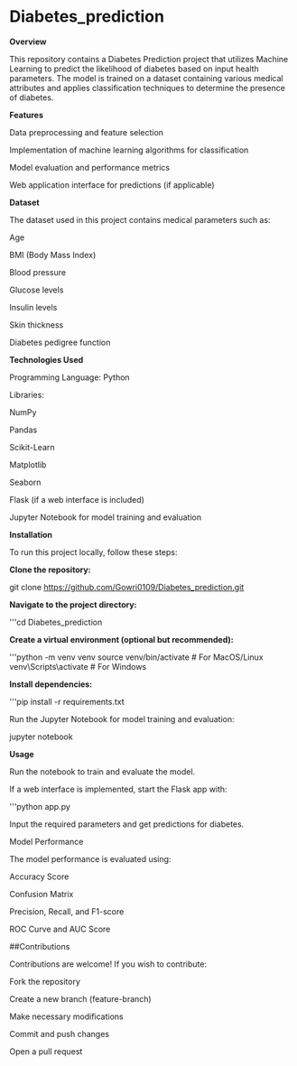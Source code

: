 # Diabetes_prediction</br>

**Overview**

This repository contains a Diabetes Prediction project that utilizes Machine Learning to predict the likelihood of diabetes based on input health parameters. The model is trained on a dataset containing various medical attributes and applies classification techniques to determine the presence of diabetes.

**Features**

Data preprocessing and feature selection

Implementation of machine learning algorithms for classification

Model evaluation and performance metrics

Web application interface for predictions (if applicable)

**Dataset**

The dataset used in this project contains medical parameters such as:

Age

BMI (Body Mass Index)

Blood pressure

Glucose levels

Insulin levels

Skin thickness

Diabetes pedigree function

**Technologies Used**

Programming Language: Python

Libraries:

NumPy

Pandas

Scikit-Learn

Matplotlib

Seaborn

Flask (if a web interface is included)

Jupyter Notebook for model training and evaluation

**Installation**

To run this project locally, follow these steps:

**Clone the repository:**

git clone https://github.com/Gowri0109/Diabetes_prediction.git

**Navigate to the project directory:**

'''cd Diabetes_prediction

**Create a virtual environment (optional but recommended):**

'''python -m venv venv
source venv/bin/activate  # For MacOS/Linux
venv\Scripts\activate  # For Windows

**Install dependencies:**

'''pip install -r requirements.txt

Run the Jupyter Notebook for model training and evaluation:

jupyter notebook

**Usage**

Run the notebook to train and evaluate the model.

If a web interface is implemented, start the Flask app with:

'''python app.py

Input the required parameters and get predictions for diabetes.

Model Performance

The model performance is evaluated using:

Accuracy Score

Confusion Matrix

Precision, Recall, and F1-score

ROC Curve and AUC Score

##Contributions

Contributions are welcome! If you wish to contribute:

Fork the repository

Create a new branch (feature-branch)

Make necessary modifications

Commit and push changes

Open a pull request

